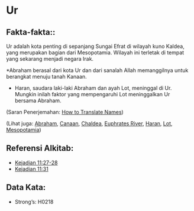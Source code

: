 # Ur

## Fakta-fakta::

Ur adalah kota penting di sepanjang Sungai Efrat di wilayah kuno Kaldea, yang merupakan bagian dari Mesopotamia. Wilayah ini terletak di tempat yang sekarang menjadi negara Irak.

\*Abraham berasal dari kota Ur dan dari sanalah Allah memanggilnya untuk berangkat menuju tanah Kanaan.

- Haran, saudara laki-laki Abraham dan ayah Lot, meninggal di Ur. Mungkin inilah faktor yang mempengaruhi Lot meninggalkan Ur bersama Abraham.

(Saran Penerjemahan: [How to Translate Names](rc://en/ta/man/translate/translate-names))

(Lihat juga: [Abraham](../names/abraham.md), [Canaan](../names/canaan.md), [Chaldea](../names/chaldeans.md), [Euphrates River](../names/euphrates.md), [Haran](../names/haran.md), [Lot](../names/lot.md), [Mesopotamia](../names/mesopotamia.md))

## Referensi Alkitab:

- [Kejadian 11:27-28](rc://en/tn/help/gen/11/27)
- [Kejadian 11:31](rc://en/tn/help/gen/11/31)

## Data Kata:

- Strong’s: H0218
